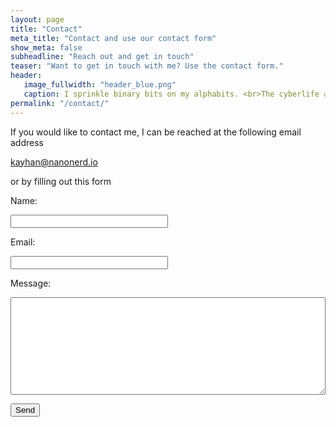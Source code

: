 ```yaml
---
layout: page
title: "Contact"
meta_title: "Contact and use our contact form"
show_meta: false
subheadline: "Reach out and get in touch"
teaser: "Want to get in touch with me? Use the contact form."
header:
   image_fullwidth: "header_blue.png"
   caption: I sprinkle binary bits on my alphabits. <br>The cyberlife and times of Kayhan B, digital librarian extraordinaire, podcaster and all around nice guy.
permalink: "/contact/"
---
```


If you would like to contact me, I can be reached at the following email address

[kayhan@nanonerd.io](mailto:kayhan@nanonerd.io)

or by filling out this form

<form action="http://getsimpleform.com/messages?form_api_token=547def66a46309c6e3ce77b88dddc31a" method="post">
  <!-- the redirect_to is optional, the form will redirect to the referrer on submission -->
  <input type='hidden' name='redirect_to' value='http://nanonerd.ca/thankyou' />
  <!-- all your input fields here.... -->
  <p>Name: </p>
  <p><input type='text' style="width: 50%;" name='name' /></p>
  <p>Email: </p>
  <p><input type="text" style="width: 50%;" name="contact" /></p>
  <p>Message: </p>
  <p><textarea name="message" style="width: 100%;" rows="10"></textarea></p>
  <p><input type='submit' value='Send' /></p>
</form>
